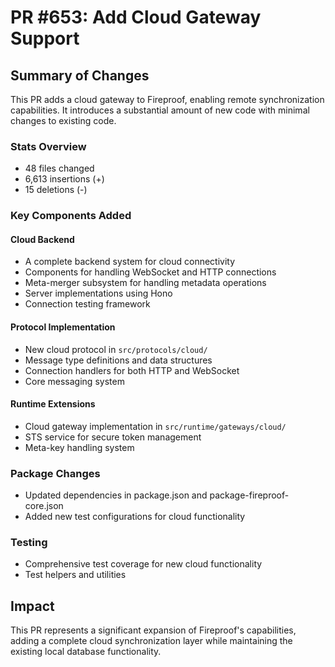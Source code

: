 # PR #653: Add Cloud Gateway Support

## Summary of Changes

This PR adds a cloud gateway to Fireproof, enabling remote synchronization capabilities. It introduces a substantial amount of new code with minimal changes to existing code.

### Stats Overview
- 48 files changed
- 6,613 insertions (+)
- 15 deletions (-)

### Key Components Added

#### Cloud Backend
- A complete backend system for cloud connectivity
- Components for handling WebSocket and HTTP connections
- Meta-merger subsystem for handling metadata operations
- Server implementations using Hono
- Connection testing framework

#### Protocol Implementation
- New cloud protocol in `src/protocols/cloud/`
- Message type definitions and data structures
- Connection handlers for both HTTP and WebSocket
- Core messaging system

#### Runtime Extensions
- Cloud gateway implementation in `src/runtime/gateways/cloud/`
- STS service for secure token management
- Meta-key handling system

### Package Changes
- Updated dependencies in package.json and package-fireproof-core.json
- Added new test configurations for cloud functionality

### Testing
- Comprehensive test coverage for new cloud functionality
- Test helpers and utilities

## Impact
This PR represents a significant expansion of Fireproof's capabilities, adding a complete cloud synchronization layer while maintaining the existing local database functionality. 